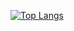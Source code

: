 [![Top Langs](https://github-readme-stats.vercel.app/api/top-langs/?username=victor7miguel7&layout=compact)](https://github.com/victor7miguel7)
